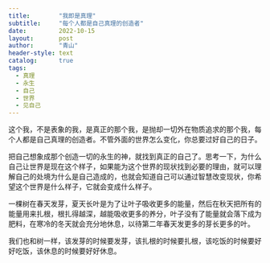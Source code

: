 ```yaml
---
title:        "我即是真理"
subtitle:     "每个人都是自己真理的创造者"
date:         2022-10-15
layout:       post
author:       "青山"
header-style: text
catalog:      true
tags:
  - 真理
  - 永生
  - 自己
  - 世界
  - 见自己
---
```


这个我，不是表象的我，是真正的那个我，是抛却一切外在物质追求的那个我，每个人都是自己真理的创造者。不管外面的世界怎么变化，你总要过好自己的日子。

把自己想象成那个创造一切的永生的神，就找到真正的自己了。思考一下，为什么自己让世界是现在这个样子，如果能为这个世界的现状找到必要的理由，就可以理解自己的处境为什么是自己造成的，也就会知道自己可以通过智慧改变现状，你希望这个世界是什么样子，它就会变成什么样子。

一棵树在春天发芽，夏天长叶是为了让叶子吸收更多的能量，然后在秋天把所有的能量用来扎根，根扎得越深，越能吸收更多的养分，叶子没有了能量就会落下成为肥料，在寒冷的冬天就会充分地休息，以待第二年春天发更多的芽长更多的叶。

我们也和树一样，该发芽的时候要发芽，该扎根的时候要扎根，该吃饭的时候要好好吃饭，该休息的时候要好好休息。